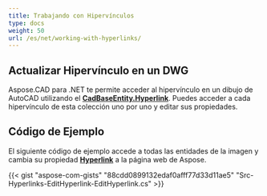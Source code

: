 ```yaml
---
title: Trabajando con Hipervínculos
type: docs
weight: 50
url: /es/net/working-with-hyperlinks/
---
```


## **Actualizar Hipervínculo en un DWG**

Aspose.CAD para .NET te permite acceder al hipervínculo en un dibujo de AutoCAD utilizando el [**CadBaseEntity.Hyperlink**](https://reference.aspose.com/cad/net/aspose.cad.fileformats.cad.cadobjects/cadbaseentity/properties/hyperlink). Puedes acceder a cada hipervínculo de esta colección uno por uno y editar sus propiedades.

## Código de Ejemplo

El siguiente código de ejemplo accede a todas las entidades de la imagen y cambia su propiedad [**Hyperlink**](https://reference.aspose.com/cad/net/aspose.cad.fileformats.cad.cadobjects/cadbaseentity/properties/hyperlink) a la página web de Aspose.

{{< gist "aspose-com-gists" "88cdd0899132edaf0afff77d33d11ae5" "Src-Hyperlinks-EditHyperlink-EditHyperlink.cs" >}}
